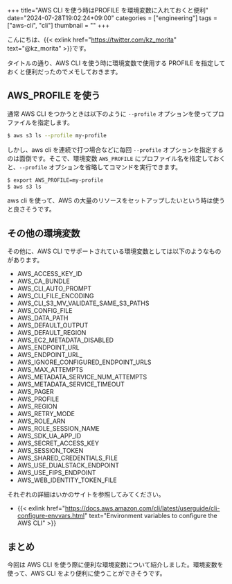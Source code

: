 +++
title="AWS CLI を使う時はPROFILE を環境変数に入れておくと便利"
date="2024-07-28T19:02:24+09:00"
categories = ["engineering"]
tags = ["aws-cli", "cli"]
thumbnail = ""
+++

こんにちは、{{< exlink href="https://twitter.com/kz_morita" text="@kz_morita" >}}です。

タイトルの通り、AWS CLI を使う時に環境変数で使用する PROFILE を指定しておくと便利だったのでメモしておきます。


## AWS_PROFILE を使う

通常 AWS CLI をつかうときは以下のように `--profile` オプションを使ってプロファイルを指定します。

```bash
$ aws s3 ls --profile my-profile
```

しかし、aws cli を連続で打つ場合などに毎回 `--profile` オプションを指定するのは面倒です。そこで、環境変数 `AWS_PROFILE` にプロファイル名を指定しておくと、`--profile` オプションを省略してコマンドを実行できます。

```bash
$ export AWS_PROFILE=my-profile
$ aws s3 ls
```

aws cli を使って、AWS の大量のリソースをセットアップしたいという時は使うと良さそうです。

## その他の環境変数

その他に、AWS CLI でサポートされている環境変数としては以下のようなものがあります。

- AWS_ACCESS_KEY_ID
- AWS_CA_BUNDLE
- AWS_CLI_AUTO_PROMPT
- AWS_CLI_FILE_ENCODING
- AWS_CLI_S3_MV_VALIDATE_SAME_S3_PATHS
- AWS_CONFIG_FILE
- AWS_DATA_PATH
- AWS_DEFAULT_OUTPUT
- AWS_DEFAULT_REGION
- AWS_EC2_METADATA_DISABLED
- AWS_ENDPOINT_URL
- AWS_ENDPOINT_URL_<SERVICE>
- AWS_IGNORE_CONFIGURED_ENDPOINT_URLS
- AWS_MAX_ATTEMPTS
- AWS_METADATA_SERVICE_NUM_ATTEMPTS
- AWS_METADATA_SERVICE_TIMEOUT
- AWS_PAGER
- AWS_PROFILE
- AWS_REGION
- AWS_RETRY_MODE
- AWS_ROLE_ARN
- AWS_ROLE_SESSION_NAME
- AWS_SDK_UA_APP_ID
- AWS_SECRET_ACCESS_KEY
- AWS_SESSION_TOKEN
- AWS_SHARED_CREDENTIALS_FILE
- AWS_USE_DUALSTACK_ENDPOINT
- AWS_USE_FIPS_ENDPOINT
- AWS_WEB_IDENTITY_TOKEN_FILE

それぞれの詳細はいかのサイトを参照してみてください。

- {{< exlink href="https://docs.aws.amazon.com/cli/latest/userguide/cli-configure-envvars.html" text="Environment variables to configure the AWS CLI" >}}

## まとめ

今回は AWS CLI を使う際に便利な環境変数について紹介しました。環境変数を使って、AWS CLI をより便利に使うことができそうです。
